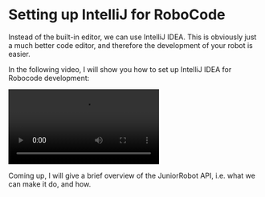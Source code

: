 ﻿# Setting up IntelliJ for RoboCode

Instead of the built-in editor, we can use IntelliJ IDEA. This is obviously just a much better code editor, and therefore the development of your robot is easier.

In the following video, I will show you how to set up IntelliJ IDEA for Robocode development:

<video src="https://youtu.be/9FmaFDFt8ps"></video>

Coming up, I will give a brief overview of the JuniorRobot API, i.e. what we can make it do, and how.